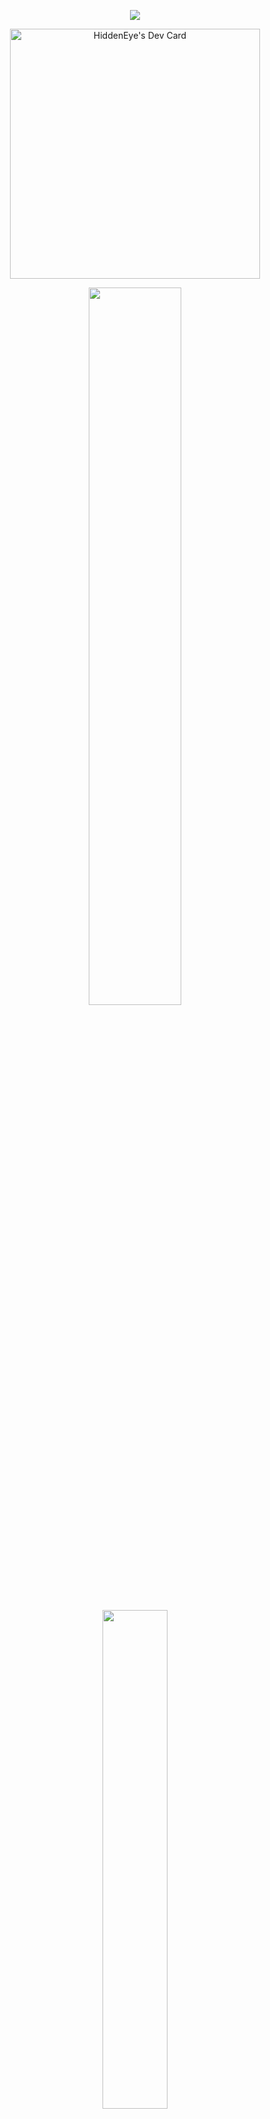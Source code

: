 <p align="center">
  <a href="https://github.com/HOT-DEV"><img src="https://readme-typing-svg.herokuapp.com/?lines=Web%20,%20Mobile%20and%20Unity%20Engineer&font=Pacifico&center=true&width=750&height=120&color=58a6ff&vCenter=true&size=45%22"></a>
</p>
<p align="center">
  <a href="https://app.daily.dev/HiddenEye"><img src="https://api.daily.dev/devcards/c11b86b7db464b47a0a7c5aa8ee131bc.png?r=c27" width="400" alt="HiddenEye's Dev Card"/></a>
</p>
  
<p align="center">
    <img src="https://github-readme-stats.vercel.app/api?username=HOT-DEV&show_icons=true&bg_color=0e2239&text_color=58a6ff&hide_border=true" width="54.25%">
    <img src="https://github-readme-stats.vercel.app/api/top-langs?username=HOT-DEV&layout=compact&bg_color=0e2239&text_color=58a6ff&hide_border=true" width="45.25%">
</p>
